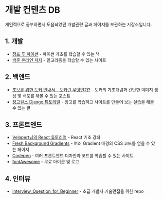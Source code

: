 # 개발 컨텐츠 DB

개인적으로 공부하면서 도움되었던 개발관련 글과 페이지를 보관하는 저장소입니다.

## 1. 개발

- [점프 투 파이썬](https://wikidocs.net/book/1) -  파이썬 기초를 학습할 수 있는 책
- [백준 온라인 저지](https://www.acmicpc.net/) - 알고리즘을 학습할 수 있는 사이트
## 2. 백엔드

- [초보를 위한 도커 안내서 - 도커란 무엇인가?](https://subicura.com/2017/01/19/docker-guide-for-beginners-1.html) - 도커의 기초개념과 간단한 이미지 생성 및 배포를 해볼 수 있는 포스트
- [장고걸스 Django 튜토리얼](https://tutorial.djangogirls.org/ko/) - 장고를 학습하고 사이트를 만들어 보는 실습을 해볼 수 있는 글

## 3. 프론트엔드

- [Velopert님의 React 튜토리얼](https://velopert.com/reactjs-tutorials) - React 기초 강좌
- [Fresh Background Gradients](https://webgradients.com) - 여러 Gradient 배경의 CSS 코드를 얻을 수 있는 페이지
- [Codepen](https://codepen.io/) - 여러 프론트엔드 디자인과 코드를 학습할 수 있는 사이트
- [fontAwesome](https://fontawesome.com/) - 무료 아이콘 및 로고

## 4. 인터뷰

- [Interview_Question_for_Beginner](https://github.com/JaeYeopHan/Interview_Question_for_Beginner) - 초급 개발자 기술면접을 위한 repo